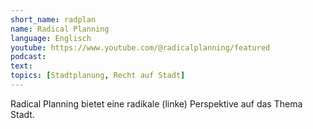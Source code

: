 ```yaml
---
short_name: radplan
name: Radical Planning
language: Englisch
youtube: https://www.youtube.com/@radicalplanning/featured
podcast:
text:
topics: [Stadtplanung, Recht auf Stadt]
---
```

Radical Planning bietet eine radikale (linke) Perspektive auf das Thema Stadt.
